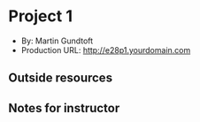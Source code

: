 # Project 1
+ By: Martin Gundtoft
+ Production URL: <http://e28p1.yourdomain.com>

## Outside resources


## Notes for instructor
